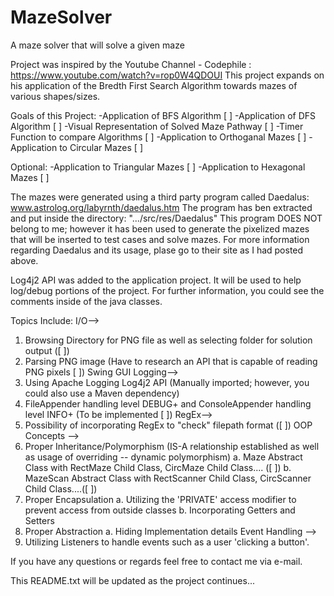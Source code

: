 # MazeSolver
A maze solver that will solve a given maze

Project was inspired by the Youtube Channel - Codephile : https://www.youtube.com/watch?v=rop0W4QDOUI
This project expands on his application of the Bredth First Search Algorithm towards mazes of various shapes/sizes.

Goals of this Project:
  -Application of BFS Algorithm [ ]
  -Application of DFS Algorithm [ ]
  -Visual Representation of Solved Maze Pathway [ ]
  -Timer Function to compare Algorithms [ ]
  -Application to Orthoganal Mazes [ ]
  -Application to Circular Mazes [ ]
  
Optional:
  -Application to Triangular Mazes [ ]
  -Application to Hexagonal Mazes [ ]
  

The mazes were generated using a third party program called Daedalus: www.astrolog.org/labyrnth/daedalus.htm
The program has ben extracted and put inside the directory: ".../src/res/Daedalus"
This program DOES NOT belong to me; however it has been used to generate the pixelized mazes that will be inserted to
test cases and solve mazes. For more information regarding Daedalus and its usage, plase go to their site as I had 
posted above.

Log4j2 API was added to the application project. It will be used to help log/debug portions of the project. For further
information, you could see the comments inside of the java classes.

Topics Include: 
I/O-->
  1. Browsing Directory for PNG file as well as selecting folder for solution output ([ ])
  2. Parsing PNG image (Have to research an API that is capable of reading PNG pixels [ ])
Swing GUI
Logging-->
  1. Using Apache Logging Log4j2 API (Manually imported; however, you could also use a Maven dependency)
  2. FileAppender handling level DEBUG+ and ConsoleAppender handling level INFO+ (To be implemented [ ])
RegEx-->
  1. Possibility of incorporating RegEx to "check" filepath format ([ ])
OOP Concepts -->
  1. Proper Inheritance/Polymorphism (IS-A relationship established as well as usage of overriding -- dynamic polymorphism)
    a. Maze Abstract Class with RectMaze Child Class, CircMaze Child Class.... ([ ])
    b. MazeScan Abstract Class with RectScanner Child Class, CircScanner Child Class....([ ])
  2. Proper Encapsulation
    a. Utilizing the 'PRIVATE' access modifier to prevent access from outside classes
    b. Incorporating Getters and Setters
  3. Proper Abstraction
    a. Hiding Implementation details 
Event Handling -->
  1. Utilizing Listeners to handle events such as a user 'clicking a button'.


If you have any questions or regards feel free to contact me via e-mail.

This README.txt will be updated as the project continues...
